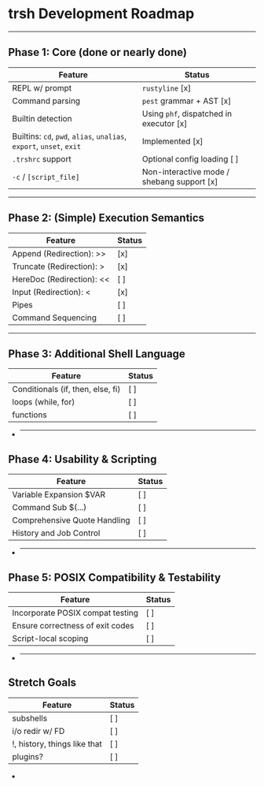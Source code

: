 # trsh Development Roadmap

---

## Phase 1: Core (done or nearly done)

| Feature                                                              | Status                                     |
| -------------------------------------------------------------------- | ------------------------------------------ |
| REPL w/ prompt                                                       | `rustyline` [x]                            |
| Command parsing                                                      | `pest` grammar + AST [x]                   |
| Builtin detection                                                    | Using `phf`, dispatched in executor [x]    |
| Builtins: `cd`, `pwd`, `alias`, `unalias`, `export`, `unset`, `exit` | Implemented [x]                            |
| `.trshrc` support                                                    | Optional config loading [ ]                |
| `-c` / `[script_file]`                                               | Non-interactive mode / shebang support [x] |

---

## Phase 2: (Simple) Execution Semantics

| Feature                   | Status |
| ------------------------- | ------ |
| Append (Redirection): >>  | [x]    |
| Truncate (Redirection): > | [x]    |
| HereDoc (Redirection): << | [ ]    |
| Input (Redirection): <    | [x]    |
| Pipes                     | [ ]    |
| Command Sequencing        | [ ]    |

---

## Phase 3: Additional Shell Language

| Feature                           | Status |
| --------------------------------- | ------ |
| Conditionals (if, then, else, fi) | [ ]    |
| loops (while, for)                | [ ]    |
| functions                         | [ ]    |

- ***

## Phase 4: Usability & Scripting

| Feature                      | Status |
| ---------------------------- | ------ |
| Variable Expansion $VAR      | [ ]    |
| Command Sub $(...)           | [ ]    |
| Comprehensive Quote Handling | [ ]    |
| History and Job Control      | [ ]    |

- ***

## Phase 5: POSIX Compatibility & Testability

| Feature                          | Status |
| -------------------------------- | ------ |
| Incorporate POSIX compat testing | [ ]    |
| Ensure correctness of exit codes | [ ]    |
| Script-local scoping             | [ ]    |

- ***

## Stretch Goals

| Feature                      | Status |
| ---------------------------- | ------ |
| subshells                    | [ ]    |
| i/o redir w/ FD              | [ ]    |
| !, history, things like that | [ ]    |
| plugins?                     | [ ]    |

-
